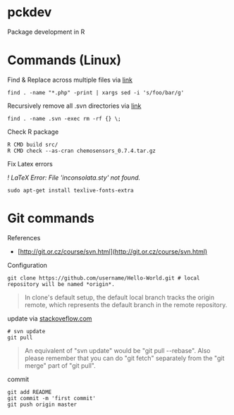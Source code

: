 # pckdev

Package development in R

# Commands (Linux)

Find & Replace across multiple files via [link](http://rushi.wordpress.com/2008/08/05/find-replace-across-multiple-files-in-linux/)

    find . -name "*.php" -print | xargs sed -i 's/foo/bar/g'

Recursively remove all .svn directories via [link](http://codesnippets.joyent.com/posts/show/104)

    find . -name .svn -exec rm -rf {} \;    

Check R package
    
    R CMD build src/
    R CMD check --as-cran chemosensors_0.7.4.tar.gz 
    
Fix Latex errors

*! LaTeX Error: File 'inconsolata.sty' not found.*

    sudo apt-get install texlive-fonts-extra

# Git commands

References

* [http://git.or.cz/course/svn.html](http://git.or.cz/course/svn.html)

Configuration

    git clone https://github.com/username/Hello-World.git # local repository will be named *origin*.

> In clone's default setup, the default local branch tracks the origin remote, 
> which represents the default branch in the remote repository.

update via [stackoveflow.com](http://stackoverflow.com/questions/1309878/a-git-pull-command-works-like-svn-update#comment1145653_1309878)

    # svn update
    git pull

> An equivalent of "svn update" would be "git pull --rebase". 
> Also please remember that you can do "git fetch" separately from the "git merge" part of "git pull".
 
commit

    git add README
    git commit -m 'first commit'
    git push origin master    
    
